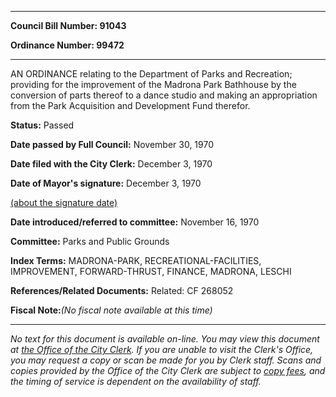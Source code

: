

********

**Council Bill Number: 91043**
   
**Ordinance Number: 99472**
********

 AN ORDINANCE relating to the Department of Parks and Recreation; providing for the improvement of the Madrona Park Bathhouse by the conversion of parts thereof to a dance studio and making an appropriation from the Park Acquisition and Development Fund therefor.

**Status:** Passed
   
**Date passed by Full Council:** November 30, 1970
   
**Date filed with the City Clerk:** December 3, 1970
   
**Date of Mayor's signature:** December 3, 1970
   
[(about the signature date)](/~public/approvaldate.htm)
   
   
   
**Date introduced/referred to committee:** November 16, 1970
   
**Committee:** Parks and Public Grounds
   
   
**Index Terms:** MADRONA-PARK, RECREATIONAL-FACILITIES, IMPROVEMENT, FORWARD-THRUST, FINANCE, MADRONA, LESCHI

**References/Related Documents:** Related: CF 268052

**Fiscal Note:**_(No fiscal note available at this time)_
********

_No text for this document is available on-line. You may view this document at [the Office of the City Clerk](http://www.seattle.gov/leg/clerk/contactUs.htm). If you are unable to visit the Clerk's Office, you may request a copy or scan be made for you by Clerk staff. Scans and copies provided by the Office of the City Clerk are subject to [copy fees](http://clerk.seattle.gov/~public/clerkfees.htm), and the timing of service is dependent on the availability of staff._

